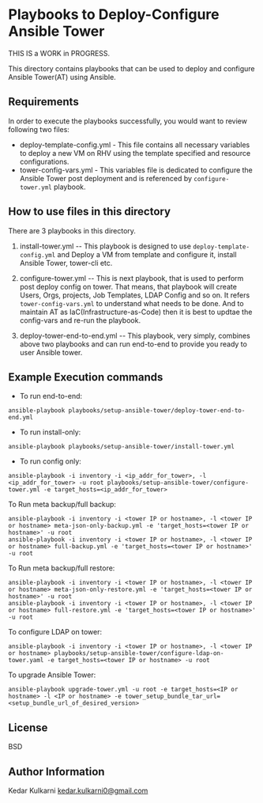 # Playbooks to Deploy-Configure Ansible Tower

THIS IS a WORK in PROGRESS.

This directory contains playbooks that can be used to deploy and configure Ansible Tower(AT) using Ansible.

Requirements
------------
In order to execute the playbooks successfully, you would want to review following two files:

* deploy-template-config.yml - This file contains all necessary variables to deploy a new VM on RHV using the template specified and resource configurations.
* tower-config-vars.yml - This variables file is dedicated to configure the Ansible Tower post deployment and is referenced by `configure-tower.yml` playbook.


How to use files in this directory
----------------------------------
There are 3 playbooks in this directory.
1) install-tower.yml -- This playbook is designed to use `deploy-template-config.yml` and Deploy a VM from template and configure it, install Ansible Tower, tower-cli etc.

2) configure-tower.yml -- This is next playbook, that is used to perform post deploy config on tower. That means, that playbook will create Users, Orgs, projects, Job Templates, LDAP Config and so on. It refers `tower-config-vars.yml` to understand what needs to be done. And to maintain AT as IaC(Infrastructure-as-Code) then it is best to updtae the config-vars and re-run the playbook.

3) deploy-tower-end-to-end.yml -- This playbook, very simply, combines above two playbooks and can run end-to-end to provide you ready to user Ansible tower.

Example Execution commands
---------------------------

* To run end-to-end:
```
ansible-playbook playbooks/setup-ansible-tower/deploy-tower-end-to-end.yml
```
* To run install-only:
```
ansible-playbook playbooks/setup-ansible-tower/install-tower.yml
```
* To run config only:
```
ansible-playbook -i inventory -i <ip_addr_for_tower>, -l <ip_addr_for_tower> -u root playbooks/setup-ansible-tower/configure-tower.yml -e target_hosts=<ip_addr_for_tower>
```

To Run meta backup/full backup:
```
ansible-playbook -i inventory -i <tower IP or hostname>, -l <tower IP or hostname> meta-json-only-backup.yml -e 'target_hosts=<tower IP or hostname>' -u root
ansible-playbook -i inventory -i <tower IP or hostname>, -l <tower IP or hostname> full-backup.yml -e 'target_hosts=<tower IP or hostname>' -u root
```

To Run meta backup/full restore:

```
ansible-playbook -i inventory -i <tower IP or hostname>, -l <tower IP or hostname> meta-json-only-restore.yml -e 'target_hosts=<tower IP or hostname>' -u root
ansible-playbook -i inventory -i <tower IP or hostname>, -l <tower IP or hostname> full-restore.yml -e 'target_hosts=<tower IP or hostname>' -u root
```

To configure LDAP on tower:
```
ansible-playbook -i inventory -i <tower IP or hostname>, -l <tower IP or hostname> playbooks/setup-ansible-tower/configure-ldap-on-tower.yaml -e target_hosts=<tower IP or hostname> -u root
```

To upgrade Ansible Tower:
```
ansible-playbook upgrade-tower.yml -u root -e target_hosts=<IP or hostname> -l <IP or hostname> -e tower_setup_bundle_tar_url=<setup_bundle_url_of_desired_version>
```

License
-------

BSD

Author Information
------------------

Kedar Kulkarni <kedar.kulkarni0@gmail.com>
